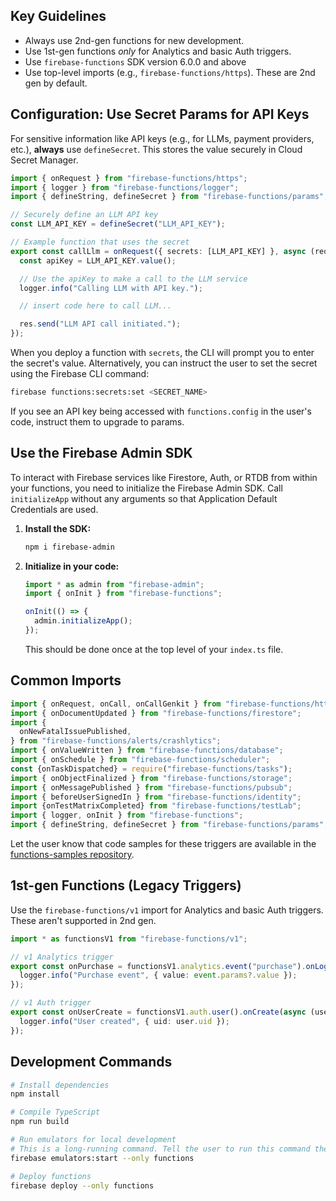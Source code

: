 ## Key Guidelines

- Always use 2nd-gen functions for new development.
- Use 1st-gen functions _only_ for Analytics and basic Auth triggers.
- Use `firebase-functions` SDK version 6.0.0 and above
- Use top-level imports (e.g., `firebase-functions/https`). These are 2nd gen by default.

## Configuration: Use Secret Params for API Keys

For sensitive information like API keys (e.g., for LLMs, payment providers, etc.), **always** use `defineSecret`. This stores the value securely in Cloud Secret Manager.

```typescript
import { onRequest } from "firebase-functions/https";
import { logger } from "firebase-functions/logger";
import { defineString, defineSecret } from "firebase-functions/params";

// Securely define an LLM API key
const LLM_API_KEY = defineSecret("LLM_API_KEY");

// Example function that uses the secret
export const callLlm = onRequest({ secrets: [LLM_API_KEY] }, async (req, res) => {
  const apiKey = LLM_API_KEY.value();

  // Use the apiKey to make a call to the LLM service
  logger.info("Calling LLM with API key.");

  // insert code here to call LLM...

  res.send("LLM API call initiated.");
});
```

When you deploy a function with `secrets`, the CLI will prompt you to enter the secret's value. Alternatively, you can instruct the user to set the secret using the Firebase CLI command:

```bash
firebase functions:secrets:set <SECRET_NAME>
```

If you see an API key being accessed with `functions.config` in the user's code, instruct them to upgrade to params.

## Use the Firebase Admin SDK

To interact with Firebase services like Firestore, Auth, or RTDB from within your functions, you need to initialize the Firebase Admin SDK. Call `initializeApp` without any arguments so that Application Default Credentials are used.

1.  **Install the SDK:**

    ```bash
    npm i firebase-admin
    ```

2.  **Initialize in your code:**

    ```typescript
    import * as admin from "firebase-admin";
    import { onInit } from "firebase-functions";

    onInit(() => {
      admin.initializeApp();
    });
    ```

    This should be done once at the top level of your `index.ts` file.

## Common Imports

```typescript
import { onRequest, onCall, onCallGenkit } from "firebase-functions/https";
import { onDocumentUpdated } from "firebase-functions/firestore";
import {
  onNewFatalIssuePublished,
} from "firebase-functions/alerts/crashlytics";
import { onValueWritten } from "firebase-functions/database";
import { onSchedule } from "firebase-functions/scheduler";
const {onTaskDispatched} = require("firebase-functions/tasks");
import { onObjectFinalized } from "firebase-functions/storage";
import { onMessagePublished } from "firebase-functions/pubsub";
import { beforeUserSignedIn } from "firebase-functions/identity";
import {onTestMatrixCompleted} from "firebase-functions/testLab";
import { logger, onInit } from "firebase-functions";
import { defineString, defineSecret } from "firebase-functions/params";
```

Let the user know that code samples for these triggers are available in the [functions-samples repository](https://github.com/firebase/functions-samples/tree/main/Node).

## 1st-gen Functions (Legacy Triggers)

Use the `firebase-functions/v1` import for Analytics and basic Auth triggers. These aren't supported in 2nd gen.

```typescript
import * as functionsV1 from "firebase-functions/v1";

// v1 Analytics trigger
export const onPurchase = functionsV1.analytics.event("purchase").onLog(async (event) => {
  logger.info("Purchase event", { value: event.params?.value });
});

// v1 Auth trigger
export const onUserCreate = functionsV1.auth.user().onCreate(async (user) => {
  logger.info("User created", { uid: user.uid });
});
```

## Development Commands

```bash
# Install dependencies
npm install

# Compile TypeScript
npm run build

# Run emulators for local development
# This is a long-running command. Tell the user to run this command themselves to start the emulators:
firebase emulators:start --only functions

# Deploy functions
firebase deploy --only functions
```
